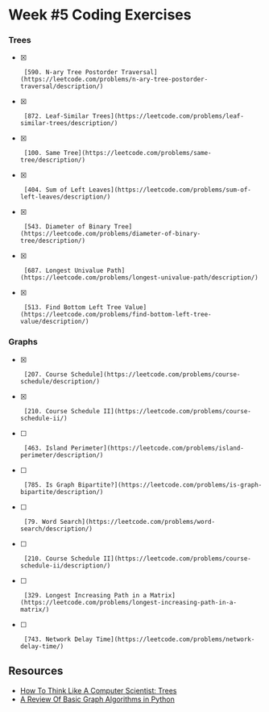 # Week #5 Coding Exercises


### Trees
- [x]      [590. N-ary Tree Postorder Traversal](https://leetcode.com/problems/n-ary-tree-postorder-traversal/description/)
- [x]      [872. Leaf-Similar Trees](https://leetcode.com/problems/leaf-similar-trees/description/)
- [x]      [100. Same Tree](https://leetcode.com/problems/same-tree/description/)
- [x]      [404. Sum of Left Leaves](https://leetcode.com/problems/sum-of-left-leaves/description/)
- [x]      [543. Diameter of Binary Tree](https://leetcode.com/problems/diameter-of-binary-tree/description/)
- [x]      [687. Longest Univalue Path](https://leetcode.com/problems/longest-univalue-path/description/)
- [x]      [513. Find Bottom Left Tree Value](https://leetcode.com/problems/find-bottom-left-tree-value/description/)


### Graphs
- [x]      [207. Course Schedule](https://leetcode.com/problems/course-schedule/description/)
- [x]      [210. Course Schedule II](https://leetcode.com/problems/course-schedule-ii/)        
- [ ]      [463. Island Perimeter](https://leetcode.com/problems/island-perimeter/description/)        
- [ ]      [785. Is Graph Bipartite?](https://leetcode.com/problems/is-graph-bipartite/description/)        
- [ ]      [79. Word Search](https://leetcode.com/problems/word-search/description/)
- [ ]      [210. Course Schedule II](https://leetcode.com/problems/course-schedule-ii/description/)
- [ ]      [329. Longest Increasing Path in a Matrix](https://leetcode.com/problems/longest-increasing-path-in-a-matrix/)
- [ ]      [743. Network Delay Time](https://leetcode.com/problems/network-delay-time/)        



##  Resources

*   [How To Think Like A Computer Scientist: Trees](http://www.openbookproject.net/thinkcs/python/english2e/ch21.html)
*   [A Review Of Basic Graph Algorithms in Python](https://sahandsaba.com/review-of-basic-algorithms-and-data-structures-in-python-graph-algorithms.html)